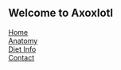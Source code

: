 ## Welcome to Axoxlotl

[Home](https://mhoughton-iw.github.io/scrum-axolotl/)  
[Anatomy](https://mhoughton-iw.github.io/scrum-axolotl/Atonomy.md)  
[Diet Info](https://mhoughton-iw.github.io/scrum-axolotl/dietinfo.md)  
[Contact](https://mhoughton-iw.github.io/scrum-axolotl/contact.md)  
